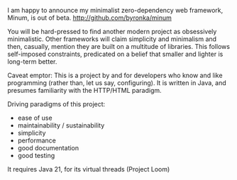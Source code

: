 I am happy to announce my minimalist zero-dependency web framework, Minum, is out of beta.
http://github.com/byronka/minum

You will be hard-pressed to find another modern project as obsessively minimalistic. Other frameworks will claim
simplicity and minimalism and then, casually, mention they are built on a multitude of libraries. This follows
self-imposed constraints, predicated on a belief that smaller and lighter is long-term better.

Caveat emptor: This is a project by and for developers who know and like programming (rather than, let us say,
configuring). It is written in Java, and presumes familiarity with the HTTP/HTML paradigm.

Driving paradigms of this project:

* ease of use 
* maintainability / sustainability 
* simplicity 
* performance 
* good documentation 
* good testing

It requires Java 21, for its virtual threads (Project Loom)